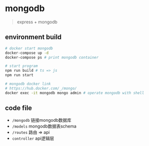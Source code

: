 # mongodb

> express + mongodb
## environment build
```bash
# docker start mongodb
docker-compose up -d
docker-compose ps # print mongodb container

# start program
npm run build # ts => js
npm run start

# mongodb docker link
# https://hub.docker.com/_/mongo/
docker exec -it mongodb mongo admin # operate mongodb with shell
```

## code file
- `/mongodb` 链接mongodb数据库
- `/models` mongodb数据表schema
- `/routes` 路由 => api
- `controller` api逻辑层
